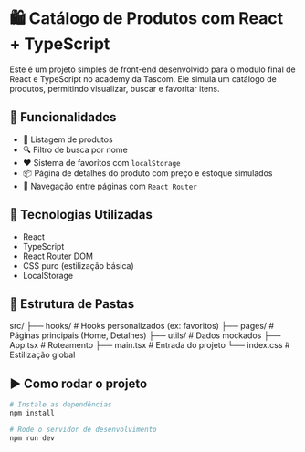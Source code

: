 # 🛍️ Catálogo de Produtos com React + TypeScript

Este é um projeto simples de front-end desenvolvido para o módulo final de React e TypeScript no academy da Tascom. Ele simula um catálogo de produtos, permitindo visualizar, buscar e favoritar itens.

## 🚀 Funcionalidades

- 📄 Listagem de produtos
- 🔍 Filtro de busca por nome
- ❤️ Sistema de favoritos com `localStorage`
- 📦 Página de detalhes do produto com preço e estoque simulados
- 🔁 Navegação entre páginas com `React Router`

## 🧰 Tecnologias Utilizadas

- React
- TypeScript
- React Router DOM
- CSS puro (estilização básica)
- LocalStorage

## 📂 Estrutura de Pastas

src/
├── hooks/ # Hooks personalizados (ex: favoritos)
├── pages/ # Páginas principais (Home, Detalhes)
├── utils/ # Dados mockados
├── App.tsx # Roteamento
├── main.tsx # Entrada do projeto
└── index.css # Estilização global


## ▶️ Como rodar o projeto

```bash
# Instale as dependências
npm install

# Rode o servidor de desenvolvimento
npm run dev



